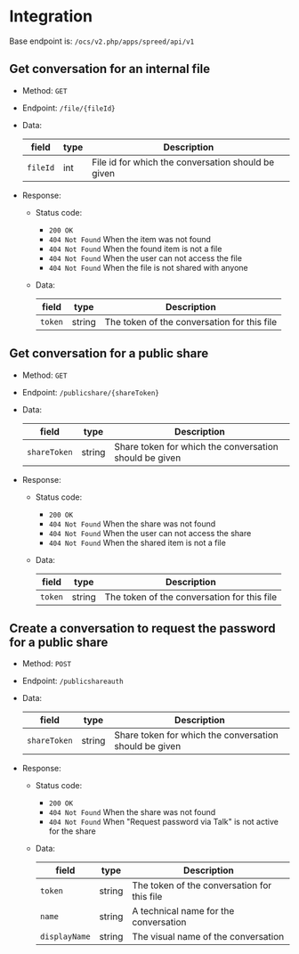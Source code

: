 # Integration

Base endpoint is: `/ocs/v2.php/apps/spreed/api/v1`

## Get conversation for an internal file

* Method: `GET`
* Endpoint: `/file/{fileId}`
* Data:

    field | type | Description
    ------|------|------------
    `fileId` | int | File id for which the conversation should be given

* Response:
    - Status code:
        + `200 OK`
        + `404 Not Found` When the item was not found
        + `404 Not Found` When the found item is not a file
        + `404 Not Found` When the user can not access the file
        + `404 Not Found` When the file is not shared with anyone

    - Data:

        field | type | Description
        ------|------|------------
        `token` | string | The token of the conversation for this file

## Get conversation for a public share

* Method: `GET`
* Endpoint: `/publicshare/{shareToken}`
* Data:

    field | type | Description
    ------|------|------------
    `shareToken` | string | Share token for which the conversation should be given

* Response:
    - Status code:
        + `200 OK`
        + `404 Not Found` When the share was not found
        + `404 Not Found` When the user can not access the share
        + `404 Not Found` When the shared item is not a file

    - Data:

        field | type | Description
        ------|------|------------
        `token` | string | The token of the conversation for this file

## Create a conversation to request the password for a public share

* Method: `POST`
* Endpoint: `/publicshareauth`
* Data:

    field | type | Description
    ------|------|------------
    `shareToken` | string | Share token for which the conversation should be given

* Response:
    - Status code:
        + `200 OK`
        + `404 Not Found` When the share was not found
        + `404 Not Found` When "Request password via Talk" is not active for the share

    - Data:

        field | type | Description
        ------|------|------------
        `token` | string | The token of the conversation for this file
        `name` | string | A technical name for the conversation
        `displayName` | string | The visual name of the conversation
